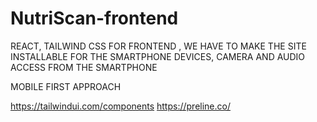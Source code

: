 # NutriScan-frontend

REACT, TAILWIND CSS FOR FRONTEND , WE HAVE TO MAKE THE SITE INSTALLABLE FOR THE SMARTPHONE DEVICES, CAMERA AND AUDIO ACCESS FROM THE SMARTPHONE 

MOBILE FIRST APPROACH

https://tailwindui.com/components
https://preline.co/
